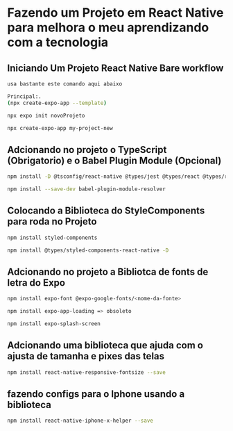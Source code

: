 # Fazendo um Projeto em React Native para melhora o meu aprendizando com a tecnologia 

## Iniciando Um Projeto React Native Bare workflow


```bash
usa bastante este comando aqui abaixo

Principal:.
(npx create-expo-app --template)

npx expo init novoProjeto

npx create-expo-app my-project-new
```

## Adcionando no projeto o TypeScript (Obrigatorio) e o Babel Plugin Module (Opcional)

```bash
npm install -D @tsconfig/react-native @types/jest @types/react @types/react-test-renderer typescript

npm install --save-dev babel-plugin-module-resolver
```

## Colocando a Biblioteca do StyleComponents para roda no Projeto

```bash
npm install styled-components
```

```bash
npm install @types/styled-components-react-native -D
```

## Adcionando no projeto a Bibliotca de fonts de letra do Expo 

```bash
npm install expo-font @expo-google-fonts/<nome-da-fonte>
```

```bash
npm install expo-app-loading => obsoleto
```

```bash
npm install expo-splash-screen
```


## Adcionando uma biblioteca que ajuda com o ajusta de tamanha e pixes das telas 

```bash
npm install react-native-responsive-fontsize --save
```
## fazendo configs para o Iphone usando a biblioteca

```bash
npm install react-native-iphone-x-helper --save
```






